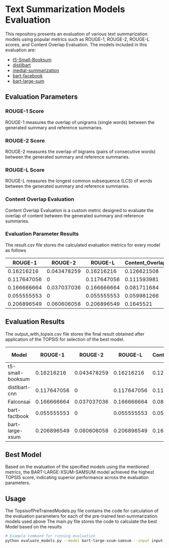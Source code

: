 # Text Summarization Models Evaluation

This repository presents an evaluation of various text summarization models using popular metrics such as ROUGE-1, ROUGE-2, ROUGE-L scores, and Content Overlap Evaluation. The models included in this evaluation are:

- [t5-Small-Booksum](https://huggingface.co/cnicu/t5-small-booksum)
- [distilbart](https://huggingface.co/sshleifer/distilbart-cnn-6-6)
- [medial-summarization](https://huggingface.co/Falconsai/medical_summarization)
- [bart-facebook](https://huggingface.co/Cohee/bart-factbook-summarization)
- [bart-large-sum](https://huggingface.co/lidiya/bart-large-xsum-samsum)

## Evaluation Parameters

### ROUGE-1 Score

ROUGE-1 measures the overlap of unigrams (single words) between the generated summary and reference summaries.

### ROUGE-2 Score

ROUGE-2 measures the overlap of bigrams (pairs of consecutive words) between the generated summary and reference summaries.

### ROUGE-L Score

ROUGE-L measures the longest common subsequence (LCS) of words between the generated summary and reference summaries.

### Content Overlap Evaluation

Content Overlap Evaluation is a custom metric designed to evaluate the overlap of content between the generated summary and reference summaries.

### Evaluation Parameter Results

The result.csv file stores the calculated evaluation metrics for every model as follows

| ROUGE-1     | ROUGE-2     | ROUGE-L     | Content_Overlap |
|-------------|-------------|-------------|-----------------|
| 0.16216216  | 0.043478259 | 0.16216216  | 0.126621508     |
| 0.117647056 | 0           | 0.117647056 | 0.111593981     |
| 0.166666664 | 0.037037036 | 0.166666664 | 0.081711684     |
| 0.055555553 | 0           | 0.055555553 | 0.059981266     |
| 0.206896549 | 0.060606058 | 0.206896549 | 0.1645521       |

## Evaluation Results

The output_with_topsis.csv file stores the final result obtained after application of the TOPSIS for selection of the best model.

| Model            | ROUGE-1     | ROUGE-2     | ROUGE-L     | Content_Overlap | Topsis Score | Final Rank |
|------------------|-------------|-------------|-------------|-----------------|--------------|------------|
| t5-small-booksum | 0.16216216  | 0.043478259 | 0.16216216  | 0.126621508     | 0.699806524  | 2          |
| distlbart-cnn    | 0.117647056 | 0           | 0.117647056 | 0.111593981     | 0.28046912   | 4          |
| Falconsai        | 0.166666664 | 0.037037036 | 0.166666664 | 0.081711684     | 0.584748487  | 3          |
| bart-factbook    | 0.055555553 | 0           | 0.055555553 | 0.059981266     | 0            | 5          |
| bart-large-xsum  | 0.206896549 | 0.060606058 | 0.206896549 | 0.1645521       | 1            | 1          |

## Best Model

Based on the evaluation of the specified models using the mentioned metrics, the BART-LARGE-XSUM-SAMSUM model achieved the highest TOPSIS score, indicating superior performance across the evaluation parameters.


## Usage

The TopsisofPreTrainedModels.py file contains the code for calculation of the evaluation parameters for each of the pre-trained text-summarization models used above
The main.py file stores the code to calculate the best Model based on the results


```bash
# Example command for running evaluation
python evaluate_models.py --model bart-large-xsum-samsum --input input.txt --reference reference.txt
